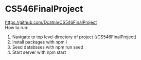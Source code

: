 # CS546FinalProject
https://github.com/Dcatna/CS546FinalProject  
How to run:  
<ol>
<li>Navigate to top level directory of project (/CS546FinalProject)</li>
<li>Install packages with npm i</li>
<li>Seed databases with npm run seed</li>
<li>Start server with npm start</li>
</ol>
